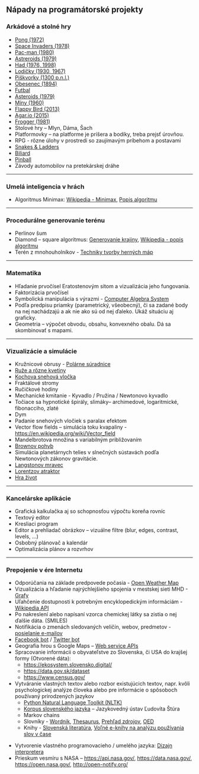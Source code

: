 ## Nápady na programátorské projekty

### Arkádové a stolné hry

* [Pong (1972)](https://en.wikipedia.org/wiki/Pong)
* [Space Invaders (1978)](https://en.wikipedia.org/wiki/Space_Invaders)
* [Pac-man (1980)](https://en.wikipedia.org/wiki/Pac-Man)
* [Astreroids (1979)](https://en.wikipedia.org/wiki/Asteroids_(video_game))
* [Had (1976, 1998)](https://en.wikipedia.org/wiki/Snake_(video_game_genre))
* [Lodičky (1930, 1967) ](https://en.wikipedia.org/wiki/Battleship_(game))
* [Piškvorky (1300 p.n.l.)](https://en.wikipedia.org/wiki/Tic-tac-toe)
* [Obesenec (1894)](https://en.wikipedia.org/wiki/Hangman_(game))
* [Futbal](https://en.wikipedia.org/wiki/Paper_soccer)
* [Asteroids (1979)](https://en.wikipedia.org/wiki/Asteroids_(video_game))
* [Míny (1960)](https://en.wikipedia.org/wiki/Minesweeper_(video_game))
* [Flappy Bird (2013)](https://en.wikipedia.org/wiki/Flappy_Bird)
* [Agar.io (2015)](https://en.wikipedia.org/wiki/Agar.io)
* [Frogger (1981)](https://en.wikipedia.org/wiki/Frogger)
* Stolové hry – Mlyn, Dáma, Šach
* Platformovky – na platforme je príšera a bodíky, treba prejsť úrovňou.
* RPG  - rôzne úlohy v prostredí so zaujímavým príbehom a postavami
* [Snakes & Ladders](https://en.wikipedia.org/wiki/Snakes_and_Ladders)
* [Biliard](https://cs.wikipedia.org/wiki/Kule%C4%8Dn%C3%ADk)
* [Pinball](https://en.wikipedia.org/wiki/Pinball)
* Závody automobilov na pretekárskej dráhe

____

### Umelá inteligencia v hrách

* Algoritmus Minimax: [Wikipedia - Minimax](https://cs.wikipedia.org/wiki/Minimax_(algoritmus)), [Popis algoritmu](https://akela.mendelu.cz/~xpopelka/cs/ui/minmax/)

___

### Procedurálne generovanie terénu

* Perlinov šum
* Diamond – square algoritmus: [Generovanie krajiny](http://www.playfuljs.com/realistic-terrain-in-130-lines/), [Wikipedia - popis algoritmu](https://en.wikipedia.org/wiki/Diamond-square_algorithm)
* Terén z mnohouholníkov - [Techniky tvorby herných máp](http://www-cs-students.stanford.edu/~amitp/game-programming/polygon-map-generation/)

___

### Matematika

* Hľadanie prvočísel Eratostenovým sitom a vizualizácia jeho fungovania.
* Faktorizácia prvočísel
* Symbolická manipulácia s výrazmi - [Computer Algebra System](http://www.math.wpi.edu/IQP/BVCalcHist/calc5.html)
* Podľa predpisu priamky (parametrický, všeobecný), či sa zadané body na nej nachádzajú a ak
  nie ako sú od nej ďaleko. Ukáž situáciu aj graficky.
* Geometria – výpočet obvodu, obsahu, konvexného obalu. Dá sa skombinovať s mapami.

___

### Vizualizácie a simulácie

* Kružnicové obrusy - [Polárne súradnice](https://en.wikipedia.org/wiki/Polar_coordinate_system)
* [Ruže a rôzne kvetiny](https://en.wikipedia.org/wiki/Rose_(mathematics))
* [Kochova snehová vločka](https://en.wikipedia.org/wiki/Koch_snowflake)
* Fraktálové stromy
* Ručičkové hodiny
* Mechanické kmitanie - Kyvadlo / Pružina / Newtonovo kyvadlo
* Točiace sa hypnotické špirály, slimáky– archimedové, logaritmické, fibonacciho, zlaté
* Dym
* Padanie snehových vločiek s paralax efektom
* Vector flow fields – simulácia toku kvapaliny - https://en.wikipedia.org/wiki/Vector_field
* Mandelbrotova množina s variabilným približovaním
* [Brownov pohyb](https://en.wikipedia.org/wiki/Brownian_motion)
* Simulácia planetárnych telies v slnečných sústavách podľa Newtonových zákonov gravitácie.
* [Langstonov mravec](https://en.wikipedia.org/wiki/Langton%27s_ant)
* [Lorentzov atraktor](https://en.wikipedia.org/wiki/Lorenz_system)
* [Hra život](https://en.wikipedia.org/wiki/Conway%27s_Game_of_Life)

___

### Kancelárske aplikácie

* Grafická kalkulačka aj so schopnosťou výpočtu koreňa rovníc
* Textový editor
* Kresliaci program
* Editor a prehliadač obrázkov – vizuálne filtre (blur, edges, contrast, levels, ...)
* Osbobný plánovač a kalendár
* Optimalizácia plánov a rozvrhov

___

### Prepojenie v ére Internetu

* Odporúčania na základe predpovede počasia - [Open Weather Map](http://www.openweathermap.org/)
* Vizualizácia a hľadanie najrýchlejšieho spojenia v mestskej sieti MHD - [Grafy](https://medium.com/@lhartikk/solving-graph-problems-with-city-bikes-of-helsinki-c02a90584814)
* Uľahčenie dostupnosti k potrebným encyklopedickým informáciám - [Wikipedia API](https://www.mediawiki.org/wiki/API:Main_page)
* Po nakreslení alebo napísaní vzorca chemickej látky sa zistia o nej ďalšie dáta. (SMILES)
* Notifikácia o zmenách sledovaných veličín, webov, predmetov - [posielanie e-mailov](http://naelshiab.com/tutorial-send-email-python/)
* [Facebook bot](https://developers.facebook.com/docs/workplace/integrations/custom-integrations/bots) /  [Twitter bot](https://developer.twitter.com/)
* Geografia hrou s Google Maps – [Web service APIs](https://developers.google.com/maps/documentation/)
* Spracovanie informácii o obyvateľstve zo Slovenska, či USA do krajšej formy (Otvorené dáta):
  * https://ekosystem.slovensko.digital/
  * https://data.gov.sk/dataset
  * https://www.census.gov/
* Vytváranie vlastných textov alebo rozbor existujúcich textov, napr. kvôli psychologickej analýze
  človeka alebo pre informácie o spôsoboch používaný prirodzených jazykov
  * [Python Natural Language Toolkit (NLTK)](http://www.nltk.org/)
  * [Korpus slovenského jazyka](http://korpus.sk/) – Jazykovedný ústav Ľudovíta Štúra
  * Markov chains
  * Slovníky - [Wordnik](http://developer.wordnik.com/), [Thesaurus](https://www.openthesaurus.de/about/api),  [Prehľad zdrojov](https://www.programmableweb.com/category/dictionary/api), [OED](https://developer.oxforddictionaries.com/documentation)
  * Knihy - [Slovenská literatúra](https://zlatyfond.sme.sk/), [Voľné e-knihy  na analýzu používania slov v čase](http://www.gutenberg.org/)

- Vytvorenie vlastného programovacieho / umelého jazyka:  [Dizajn interpretera](https://www.nasseri.io/posts/1.html)
- Prieskum vesmíru s NASA – https://api.nasa.gov/, https://data.nasa.gov/,
  https://open.nasa.gov/, http://open-notify.org/